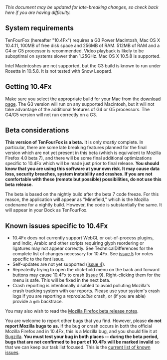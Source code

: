 _This document may be updated for late-breaking changes, so check back here if you are having difficulty._

## System requirements ##

TenFourFox (hereafter "10.4Fx") requires a G3 Power Macintosh, Mac OS X 10.4.11, 100MB of free disk space and 256MB of RAM. 512MB of RAM and a G4 or G5 processor is recommended. Video playback is likely to be suboptimal on systems slower than 1.25GHz. Mac OS X 10.5.8 is supported.

Intel Macintoshes are not supported, but the G3 build is known to run under Rosetta in 10.5.8. It is not tested with Snow Leopard.

## Getting 10.4Fx ##

Make sure you select the appropriate build for your Mac from the [download page](http://www.tenfourfox.com/). The G3 version will run on any supported Macintosh, but it will not take advantage of the additional features of G4 or G5 processors. The G4/G5 version will not run correctly on a G3.

## Beta considerations ##

**This version of TenFourFox is a beta.** It is only _mostly_ complete. In particular, there are some late breaking features planned for the final version which are not yet present in this beta (which is equivalent to Mozilla Firefox 4.0 beta 7), and there will be some final additional optimizations specific to 10.4Fx which will be made just prior to final release. **You should know that you are using this software at your own risk. It may cause data loss, security breaches, system instability and crashes. If you are not comfortable with these (remote but possible) possibilities, do not use this beta release.**

The beta is based on the nightly build after the beta 7 code freeze. For this reason, the application will appear as "Minefield," which is the Mozilla codename for a nightly build. However, the code is substantially the same. It will appear in your Dock as TenFourFox.

## Known issues specific to 10.4Fx ##

  * 10.4Fx does not currently support WebGL or out-of-process plugins, and Indic, Arabic and other scripts requiring glyph reordering or ligatures may not appear correctly. See TechnicalDifferences for the complete list of changes necessary for 10.4Fx. See [issue 5](https://code.google.com/p/tenfourfox/issues/detail?id=5) for notes specific to the font issue.
  * Self-updates are not yet supported ([issue 4](https://code.google.com/p/tenfourfox/issues/detail?id=4)).
  * Repeatedly trying to open the click-hold menu on the back and forward buttons may cause 10.4Fx to crash ([issue 9](https://code.google.com/p/tenfourfox/issues/detail?id=9)). Right-clicking them for the menu is safe. This will be fixed in the next beta.
  * Crash reporting is intentionally disabled to avoid polluting Mozilla's crash tracking system with our reports. Please use your system's crash logs if you are reporting a _reproducible_ crash, or (if you are able) provide a `gdb` backtrace.

You may also wish to read the [Mozilla Firefox beta release notes](http://www.mozilla.com/en-US/firefox/4.0b7/whatsnew/).

You are welcome to report other bugs that you find. However, please **do not report Mozilla bugs to us.** If the bug or crash occurs in both the official Mozilla Firefox and in 10.4Fx, this is a Mozilla bug, and you should file it at [Bugzilla](http://bugzilla.mozilla.org/). **You must test your bug in both places -- during the beta period, bugs that are not confirmed to be part of 10.4Fx will be marked invalid** so that we can keep our task list focused. This is the [current list of known issues](http://code.google.com/p/tenfourfox/issues/list).